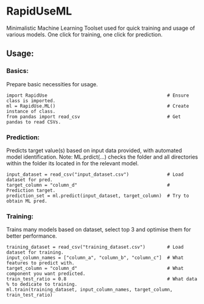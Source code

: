 # RapidUseML

Minimalistic Machine Learning Toolset used for quick training and usage of various models. 
One click for training, one click for prediction.


## Usage:

### Basics:

Prepare basic necessities for usage.

```
import RapidUse                                            # Ensure class is imported.
ml = RapidUse.ML()                                         # Create instance of class.
from pandas import read_csv                                # Get pandas to read CSVs.
```


### Prediction:

Predicts target value(s) based on input data provided, with automated model identification.
Note: ML.prdict(...) checks the folder and all directories within the folder its located in for the relevant model. 

```
input_dataset = read_csv("input_dataset.csv")              # Load dataset for pred.
target_column = "column_d"                                 # Prediction target.
prediction_set = ml.predict(input_dataset, target_column)  # Try to obtain ML pred.
```

### Training:

Trains many models based on dataset, select top 3 and optimise them for better performance.

```
training_dataset = read_csv("training_dataset.csv")        # Load dataset for training.
input_column_names = ["column_a", "column_b", "column_c"]  # What features to predict with.
target_column = "column_d"                                 # What component you want predicted.
train_test_ratio = 0.8                                     # What data % to dedicate to training.
ml.train(training_dataset, input_column_names, target_column, train_test_ratio)
```
